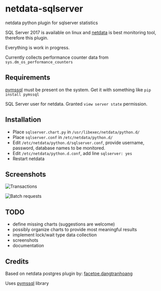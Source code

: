 # netdata-sqlserver
netdata python plugin for sqlserver statistics

SQL Server 2017 is available on linux and [netdata](https://github.com/firehol/netdata) is best monitoring tool, therefore this plugin.

Everything is work in progress.

Currently collects performance counter data from `sys.dm_os_performance_counters`

## Requirements

[pymssql](http://pymssql.org/) must be present on the system. Get it with something like `pip install pymssql`

SQL Server user for netdata. Granted `view server state` permission.

## Installation
* Place `sqlserver.chart.py` in `/usr/libexec/netdata/python.d/`
* Place `sqlserver.conf` in `/etc/netdata/python.d/`
* Edit `/etc/netdata/python.d/sqlserver.conf`, provide username, password, database names to be monitored.
* Edit `/etc/netdata/python.d.conf`, add line `sqlserver: yes`
* Restart netdata

## Screenshots

![Transactions](/../screenshots/screenshots/transactions.png?raw=true "Example of transactions per second")

![Batch requests](/../screenshots/screenshots/batch-requests.png?raw=true "Example of batch requests per second")

## TODO
* define missing charts (suggestions are welcome)
* possibly organize charts to provide most meaningful results
* implement lock/wait type data collection
* screenshots
* documentation

## Credits
Based on netdata postgres plugin by: [facetoe](https://github.com/facetoe),[dangtranhoang](https://github.com/dangtranhoang)

Uses [pymssql](http://pymssql.org/) library
